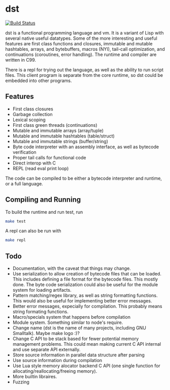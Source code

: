 # dst

[![Build Status](https://travis-ci.org/bakpakin/dst.svg?branch=master)](https://travis-ci.org/bakpakin/dst)

dst is a functional programming language and vm. It is a variant of
Lisp with several native useful datatypes. Some of the more interesting and
useful features are first class functions and closures, immutable and mutable
hashtables, arrays, and bytebuffers, macros (NYI), tail-call optimization,
and continuations (coroutines, error handling). The runtime and 
compiler are written in C99.

There is a repl for trying out the language, as well as the ability
to run script files. This client program is separate from the core runtime, so
dst could be embedded into other programs.

## Features

* First class closures
* Garbage collection
* Lexical scoping
* First class green threads (continuations)
* Mutable and immutable arrays (array/tuple)
* Mutable and immutable hashtables (table/struct)
* Mutable and immutable strings (buffer/string)
* Byte code interpreter with an assembly interface, as well as bytecode verification
* Proper tail calls for functional code
* Direct interop with C
* REPL (read eval print loop)

The code can be compiled to be either a bytecode interpreter and runtime, or
a full language.

## Compiling and Running

To build the runtime and run test, run
```sh
make test
```

A repl can also be run with
```sh
make repl
```

## Todo

* Documentation, with the caveat that things may change.
* Use serialization to allow creation of bytecode files that can be loaded.
  This includes defining a file format for the bytecode files. This mostly done.
  The byte code serialization could also be useful for the module system for loading artifacts.
* Pattern matching/regex library, as well as string formatting functions. This
  would also be useful for implementing better error messages.
* Better error messages, expecially for compilation. This probably means string
  formating functions.
* Macro/specials system that happens before compilation
* Module system. Something similar to node's require.
* Change name (dst is the name of many projects, including GNU Smalltalk).
  Maybe make logo :)?
* Change C API to be stack based for fewer potential memory management
  problems. This could mean making current C API internal and use separate
  API externally.
* Store source information in parallel data structure after parsing
* Use source information during compilation
* Use Lua style memory alocator backend C API (one single function for
  allocating/reallocating/freeing memory).
* More builtin libraires.
* Fuzzing


